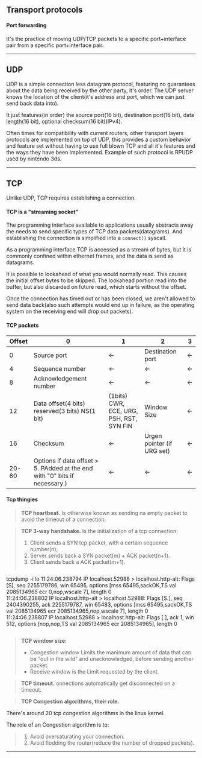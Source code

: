 Transport protocols
---

#### Port forwarding
It's the practice of moving UDP/TCP packets to a specific port+interface pair from a specific port+interface pair.

---

UDP
---
UDP is a simple connection less datagram protocol, featuring no guarantees about the data being received by the other party, it's order.
The UDP server knows the location of the client(it's address and port, which we can just send back data into).

It just features(in order) the source port(16 bit), destination port(16 bit), data length(16 bit), optional checksum(16 bit)(IPv4).

Often times for compatibility with current routers, other transport layers protocols are implemented on top of UDP, this provides a custom behavior and feature set without having to use full blown TCP and all it's features and the ways they have been implemented. 
Example of such protocol is RPUDP used by nintendo 3ds.

---



TCP
---

Unlike UDP, TCP requires establishing a connection.


#### TCP is a "streaming socket"

The programming interface available to applications usually abstracts away the needs to send specific types of TCP data packets(datagrams).
And establishing the connection is simplified into a ``connect()``  syscall.

As a programming interface TCP is accessed as a stream of bytes, but it is commonly confined within ethernet frames, and the data is send as datagrams.

It is possible to lookahead of what you would normally read.
This causes the initial offset bytes to be skipped.
The lookahead portion read into the buffer, but also discarded on future read, which starts without the offset.
 
Once the connection has timed out or has been closed, we aren't allowed to send data back(also such attempts would end up in failure, as the operating system on the receiving end will drop out packets).

#### TCP packets

| Offset | 0 | 1 | 2 | 3 |
| - | - | - | - | - |
| 0 | Source port | <- | Destination port | <- |
| 4 |  Sequence number | <- | <- | <- |
| 8 | Acknowledgement number | <- | <- | <- | <- |
| 12 | Data offset(4 bits) reserved(3 bits) NS(1 bit) | (1bits) CWR, ECE, URG, PSH, RST, SYN FIN | Window Size | <- |
| 16 | Checksum | <- | Urgen pointer (if URG set) | <- |
| 20-60 |  Options if data offset > 5. PAdded at the end with "0" bits if necessary.) | <- | <- | <- |




#### Tcp thingies

>**TCP heartbeat.**
Is otherwise known as sending na empty packet to avoid the timeout of a connection.

>**TCP 3-way handshake.**
Is the initialization of a tcp connection:
>1. Client sends a SYN tcp packet, with a certain sequence number(n);
>2. Server sends back a SYN packet(m) + ACK packet(n+1).
>3. Client sends back a ACK packet(m+1).
>```bash
tcpdump -i lo
11:24:06.238794 IP localhost.52988 > localhost.http-alt: Flags [S], seq 2255179786, win 65495, options [mss 65495,sackOK,TS val 2085134965 ecr 0,nop,wscale 7], length 0  
11:24:06.238802 IP localhost.http-alt > localhost.52988: Flags [S.], seq 2404390255, ack 2255179787, win 65483, options [mss 65495,sackOK,TS val 2085134965 ecr 2085134965,nop,wscale 7], length 0  
11:24:06.238807 IP localhost.52988 > localhost.http-alt: Flags [.], ack 1, win 512, options [nop,nop,TS val 2085134965 ecr 2085134965], length 0
>```

>**TCP window size:**
>* Congestion window Limits the manimum amount of data that can be "out in the wild" and unacknowledged, before sending another packet.
>* Receive window is the Limit requested by the client.

>**TCP timeout.**
>onnections automatically get disconnected on a timeout.

>**TCP Congestion algorithms, their role.**
>
There's around 20 tcp congestion algorithms in the linux kernel.
>
The role of an Congestion algorithm is to:
>1. Avoid oversaturating your connection.
>2. Avoid flodding the router(reduce the number of dropped packets).




---